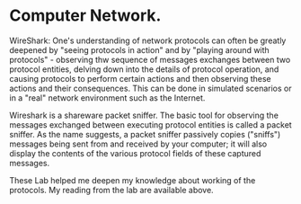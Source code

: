 # Computer Network.

WireShark:
  One's understanding of network protocols can often be greatly deepened by "seeing protocols in action" and by "playing around with protocols" - observing thw sequence of messages exchanges between two protocol entities, delving down into the details of protocol operation, and causing protocols to perform certain actions and then observing these actions and their consequences. This can be done in simulated scenarios or in a "real" network environment such as the Internet.
  
  Wireshark is a shareware packet sniffer. The basic tool for observing the messages exchanged between executing protocol entities is called a packet sniffer. As the name suggests, a packet sniffer passively copies ("sniffs") messages being sent from and received by your computer; it will also display the contents of the various protocol fields of these captured messages.
  
  These Lab helped me deepen my knowledge about working of the protocols. My reading from the lab are available above.
